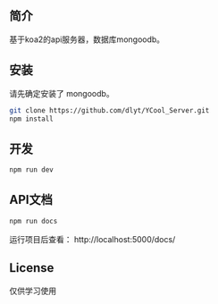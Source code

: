 ## 简介
  基于koa2的api服务器，数据库mongoodb。

## 安装
请先确定安装了 mongoodb。
```bash
git clone https://github.com/dlyt/YCool_Server.git
npm install
```

## 开发
```bash
npm run dev
```

## API文档

```bash
npm run docs
```

运行项目后查看： http://localhost:5000/docs/

## License

仅供学习使用

